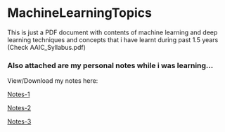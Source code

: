 # MachineLearningTopics
This is just a PDF document with contents of machine learning and deep learning techniques and concepts that i have learnt during past 1.5 years (Check AAIC_Syllabus.pdf)

### Also attached are my personal notes while i was learning...

View/Download my notes here:

[Notes-1](https://drive.google.com/uc?export=download&id=1ZaAu74dytozumeS_G9awzb5IFJ9YQZER)

[Notes-2](https://drive.google.com/uc?export=download&id=1jk3f_CwZa2jSig4dfliw7tAwzS3xZ8oL)

[Notes-3](https://drive.google.com/uc?export=download&id=1O8467AJzxEWYORDYe3PX8_cgWRPZLt8h)
